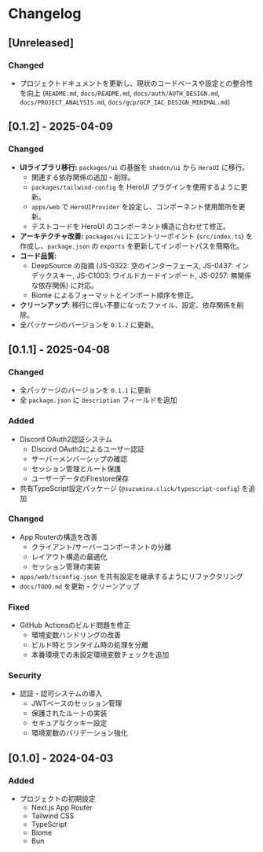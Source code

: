 # Changelog

## [Unreleased]

### Changed

- プロジェクトドキュメントを更新し、現状のコードベースや設定との整合性を向上 (`README.md`, `docs/README.md`, `docs/auth/AUTH_DESIGN.md`, `docs/PROJECT_ANALYSIS.md`, `docs/gcp/GCP_IAC_DESIGN_MINIMAL.md`)

## [0.1.2] - 2025-04-09

### Changed

- **UIライブラリ移行:** `packages/ui` の基盤を `shadcn/ui` から `HeroUI` に移行。
  - 関連する依存関係の追加・削除。
  - `packages/tailwind-config` を HeroUI プラグインを使用するように更新。
  - `apps/web` で `HeroUIProvider` を設定し、コンポーネント使用箇所を更新。
  - テストコードを HeroUI のコンポーネント構造に合わせて修正。
- **アーキテクチャ改善:** `packages/ui` にエントリーポイント (`src/index.ts`) を作成し、`package.json` の `exports` を更新してインポートパスを簡略化。
- **コード品質:**
  - DeepSource の指摘 (JS-0322: 空のインターフェース, JS-0437: インデックスキー, JS-C1003: ワイルドカードインポート, JS-0257: 無関係な依存関係) に対応。
  - Biome によるフォーマットとインポート順序を修正。
- **クリーンアップ:** 移行に伴い不要になったファイル、設定、依存関係を削除。
- 全パッケージのバージョンを `0.1.2` に更新。

## [0.1.1] - 2025-04-08

### Changed

- 全パッケージのバージョンを `0.1.1` に更新
- 全 `package.json` に `description` フィールドを追加

### Added

- Discord OAuth2認証システム
  - Discord OAuth2によるユーザー認証
  - サーバーメンバーシップの確認
  - セッション管理とルート保護
  - ユーザーデータのFirestore保存
- 共有TypeScript設定パッケージ (`@suzumina.click/typescript-config`) を追加

### Changed

- App Routerの構造を改善
  - クライアント/サーバーコンポーネントの分離
  - レイアウト構造の最適化
  - セッション管理の実装
- `apps/web/tsconfig.json` を共有設定を継承するようにリファクタリング
- `docs/TODO.md` を更新・クリーンアップ

### Fixed

- GitHub Actionsのビルド問題を修正
  - 環境変数ハンドリングの改善
  - ビルド時とランタイム時の処理を分離
  - 本番環境での未設定環境変数チェックを追加

### Security

- 認証・認可システムの導入
  - JWTベースのセッション管理
  - 保護されたルートの実装
  - セキュアなクッキー設定
  - 環境変数のバリデーション強化

## [0.1.0] - 2024-04-03

### Added

- プロジェクトの初期設定
  - Next.js App Router
  - Tailwind CSS
  - TypeScript
  - Biome
  - Bun
